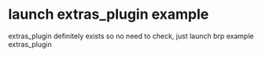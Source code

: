 # launch extras_plugin example

extras_plugin definitely exists so no need to check, just launch brp example extras_plugin
